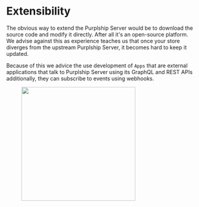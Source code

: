 # Extensibility

The obvious way to extend the Purplship Server would be to download the source code and modify it directly. 
After all it's an open-source platform. We advise against this as experience teaches us that once your store 
diverges from the upstream Purplship Server, it becomes hard to keep it updated. 

Because of this we advice the use development of `Apps` that are external applications that talk to Purplship Server 
using its GraphQL and REST APIs additionally, they can subscribe to events using webhooks.


<figure>
  <img src="/images/purplship-apps-architecture.svg" height="300" />
</figure>
